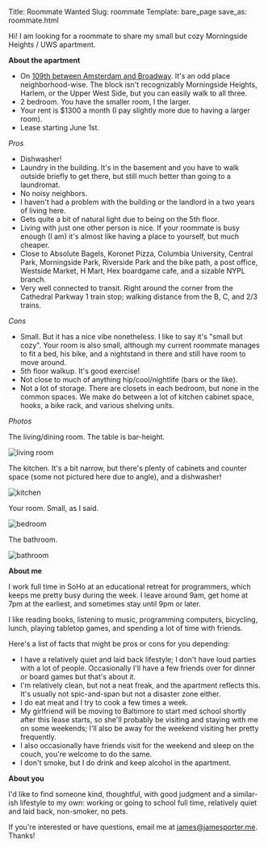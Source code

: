 Title: Roommate Wanted
Slug: roommate
Template: bare_page
save_as: roommate.html

Hi! I am looking for a roommate to share my small but cozy Morningside
Heights / UWS apartment.

**About the apartment**

  - On
    [109th between Amsterdam and Broadway](https://www.google.com/maps/search/109th+between+amsterdam+and+broadway+new+york+city). It's
    an odd place neighborhood-wise. The block isn't
    recognizably Morningside Heights, Harlem, or the Upper West
    Side, but you can easily walk to all three.
  - 2 bedroom. You have the smaller room, I the larger.
  - Your rent is $1300 a month (I pay slightly more due to having a
    larger room).
  - Lease starting June 1st.

*Pros*

  - Dishwasher!
  - Laundry in the building. It's in the basement and you have to walk
    outside briefly to get there, but still much better than going to a
    laundromat.
  - No noisy neighbors.
  - I haven't had a problem with the building or the landlord in a
    two years of living here.
  - Gets quite a bit of natural light due to being on the 5th floor.
  - Living with just one other person is nice. If your roommate is
    busy enough (I am) it's almost like having a place to yourself,
    but much cheaper.
  - Close to Absolute Bagels, Koronet Pizza, Columbia University,
    Central Park, Morningside Park, Riverside Park and the bike path,
    a post office, Westside Market, H Mart, Hex boardgame cafe, and a
    sizable NYPL branch.
  - Very well connected to transit. Right around the corner from the
    Cathedral Parkway 1 train stop; walking distance from the B, C,
    and 2/3 trains.

*Cons*

  - Small. But it has a nice vibe nonetheless. I like to say it's
    "small but cozy". Your room is also small, although my current
    roommate manages to fit a bed, his bike, and a nightstand in there
    and still have room to move around.
  - 5th floor walkup. It's good exercise!
  - Not close to much of anything hip/cool/nightlife (bars or the
    like).
  - Not a lot of storage. There are closets in each bedroom, but none
    in the common spaces. We make do between a lot of kitchen
    cabinet space, hooks, a bike rack, and various shelving units.

*Photos*

The living/dining room. The table is bar-height.

![living room](/img/apt/living_room.jpg)

The kitchen.  It's a bit narrow, but there's plenty of cabinets and
counter space (some not pictured here due to angle), and a dishwasher!

![kitchen](/img/apt/kitchen.jpg)

Your room. Small, as I said.

![bedroom](/img/apt/bedroom.jpg)

The bathroom.

![bathroom](/img/apt/bathroom.jpg)

**About me**

I work full time in SoHo at an educational retreat for programmers,
which keeps me pretty busy during the week. I leave around 9am, get
home at 7pm at the earliest, and sometimes stay until 9pm or later.

I like reading books, listening to music, programming computers,
bicycling, lunch, playing tabletop games, and spending a lot of time
with friends.

Here's a list of facts that might be pros or cons for you depending:

  - I have a relatively quiet and laid back lifestyle; I don't have
    loud parties with a lot of people. Occasionally I'll have a few
    friends over for dinner or board games but that's about it.
  - I'm relatively clean, but not a neat freak, and the apartment
    reflects this. It's usually not spic-and-span but not a disaster
    zone either.
  - I do eat meat and I try to cook a few times a week.
  - My girlfriend will be moving to Baltimore to start med school
    shortly after this lease starts, so she'll probably be visiting
    and staying with me on some weekends; I'll also be away for the
    weekend visiting her pretty frequently.
  - I also occasionally have friends visit for the weekend and sleep
    on the couch, you're welcome to do the same.
  - I don't smoke, but I do drink and keep alcohol in the apartment.


**About you**

I'd like to find someone kind, thoughtful, with good judgment and a
similar-ish lifestyle to my own: working or going to school full time,
relatively quiet and laid back, non-smoker, no pets.

If you're interested or have questions, email me at
[james@jamesporter.me](mailto:james@jamesporter.me). Thanks!
